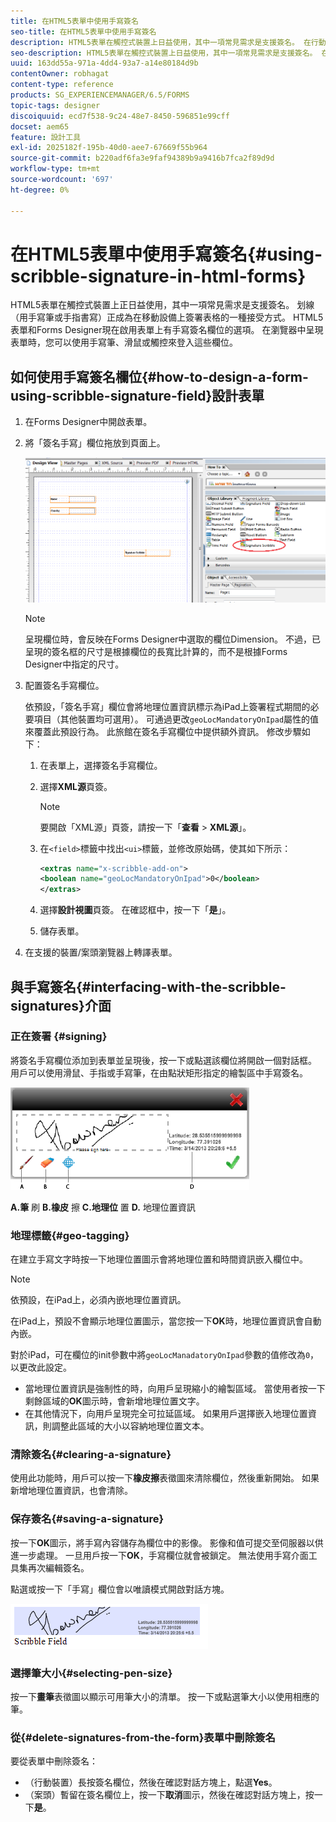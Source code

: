 ```yaml
---
title: 在HTML5表單中使用手寫簽名
seo-title: 在HTML5表單中使用手寫簽名
description: HTML5表單在觸控式裝置上日益使用，其中一項常見需求是支援簽名。 在行動裝置上簽署檔案已成為在行動裝置上簽署表單的公認方式。
seo-description: HTML5表單在觸控式裝置上日益使用，其中一項常見需求是支援簽名。 在行動裝置上簽署檔案已成為在行動裝置上簽署表單的公認方式。
uuid: 163dd55a-971a-4dd4-93a7-a14e80184d9b
contentOwner: robhagat
content-type: reference
products: SG_EXPERIENCEMANAGER/6.5/FORMS
topic-tags: designer
discoiquuid: ecd7f538-9c24-48e7-8450-596851e99cff
docset: aem65
feature: 設計工具
exl-id: 2025182f-195b-40d0-aee7-67669f55b964
source-git-commit: b220adf6fa3e9faf94389b9a9416b7fca2f89d9d
workflow-type: tm+mt
source-wordcount: '697'
ht-degree: 0%

---
```


# 在HTML5表單中使用手寫簽名{#using-scribble-signature-in-html-forms}

HTML5表單在觸控式裝置上正日益使用，其中一項常見需求是支援簽名。 划線（用手寫筆或手指書寫）正成為在移動設備上簽署表格的一種接受方式。 HTML5表單和Forms Designer現在啟用表單上有手寫簽名欄位的選項。 在瀏覽器中呈現表單時，您可以使用手寫筆、滑鼠或觸控來登入這些欄位。

## 如何使用手寫簽名欄位{#how-to-design-a-form-using-scribble-signature-field}設計表單

1. 在Forms Designer中開啟表單。
1. 將「簽名手寫」欄位拖放到頁面上。

   ![designer_scribble](assets/designer_scribble.png)

   >[!NOTE]
   >
   >呈現欄位時，會反映在Forms Designer中選取的欄位Dimension。 不過，已呈現的簽名框的尺寸是根據欄位的長寬比計算的，而不是根據Forms Designer中指定的尺寸。

1. 配置簽名手寫欄位。

   依預設，「簽名手寫」欄位會將地理位置資訊標示為iPad上簽署程式期間的必要項目（其他裝置均可選用）。 可通過更改`geoLocMandatoryOnIpad`屬性的值來覆蓋此預設行為。 此旅館在簽名手寫欄位中提供額外資訊。 修改步驟如下：

   1. 在表單上，選擇簽名手寫欄位。
   1. 選擇&#x200B;**XML源**&#x200B;頁簽。

      >[!NOTE]
      >
      >要開啟「XML源」頁簽，請按一下「**查看** > **XML源**」。

   1. 在`<field>`標籤中找出`<ui>`標籤，並修改原始碼，使其如下所示：

      ```xml
      <extras name="x-scribble-add-on">
      <boolean name="geoLocMandatoryOnIpad">0</boolean>
      </extras>
      ```

   1. 選擇&#x200B;**設計視圖**&#x200B;頁簽。 在確認框中，按一下「**是**」。
   1. 儲存表單。

1. 在支援的裝置/案頭瀏覽器上轉譯表單。

## 與手寫簽名{#interfacing-with-the-scribble-signatures}介面

### 正在簽署 {#signing}

將簽名手寫欄位添加到表單並呈現後，按一下或點選該欄位將開啟一個對話框。 用戶可以使用滑鼠、手指或手寫筆，在由點狀矩形指定的繪製區中手寫簽名。

![地理位置](assets/geolocation.png)

**A.筆** 刷 **B.橡皮** 擦 **C.地理位** 置 **D.** 地理位置資訊

### 地理標籤{#geo-tagging}

在建立手寫文字時按一下地理位置圖示會將地理位置和時間資訊嵌入欄位中。

>[!NOTE]
依預設，在iPad上，必須內嵌地理位置資訊。

在iPad上，預設不會顯示地理位置圖示，當您按一下&#x200B;**OK**&#x200B;時，地理位置資訊會自動內嵌。

對於iPad，可在欄位的init參數中將`geoLocManadatoryOnIpad`參數的值修改為`0`，以更改此設定。

* 當地理位置資訊是強制性的時，向用戶呈現縮小的繪製區域。 當使用者按一下剩餘區域的&#x200B;**OK**&#x200B;圖示時，會新增地理位置文字。
* 在其他情況下，向用戶呈現完全可拉延區域。 如果用戶選擇嵌入地理位置資訊，則調整此區域的大小以容納地理位置文本。

### 清除簽名{#clearing-a-signature}

使用此功能時，用戶可以按一下&#x200B;**橡皮擦**&#x200B;表徵圖來清除欄位，然後重新開始。 如果新增地理位置資訊，也會清除。

### 保存簽名{#saving-a-signature}

按一下&#x200B;**OK**&#x200B;圖示，將手寫內容儲存為欄位中的影像。 影像和值可提交至伺服器以供進一步處理。 一旦用戶按一下&#x200B;**OK**，手寫欄位就會被鎖定。 無法使用手寫介面工具集再次編輯簽名。

點選或按一下「手寫」欄位會以唯讀模式開啟對話方塊。

![3](assets/3.png)

### 選擇筆大小{#selecting-pen-size}

按一下&#x200B;**畫筆**&#x200B;表徵圖以顯示可用筆大小的清單。 按一下或點選筆大小以使用相應的筆。

### 從{#delete-signatures-from-the-form}表單中刪除簽名

要從表單中刪除簽名：

* （行動裝置）長按簽名欄位，然後在確認對話方塊上，點選&#x200B;**Yes**。
* （案頭）暫留在簽名欄位上，按一下&#x200B;**取消**&#x200B;圖示，然後在確認對話方塊上，按一下&#x200B;**是**。
